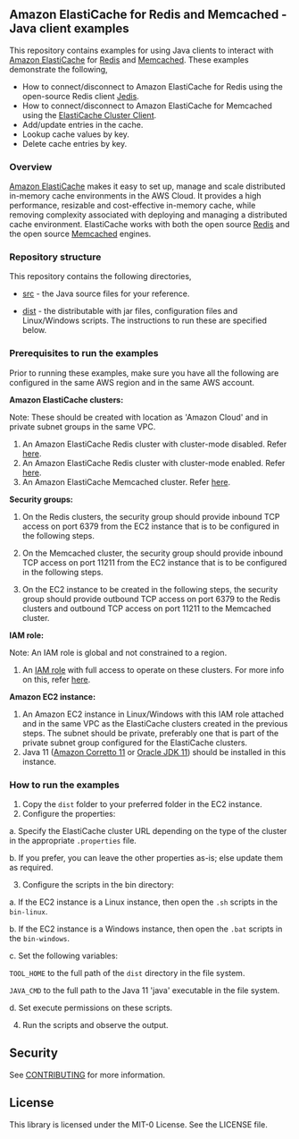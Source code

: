 ## Amazon ElastiCache for Redis and Memcached - Java client examples

This repository contains examples for using Java clients to interact with [Amazon ElastiCache](https://aws.amazon.com/elasticache/) for [Redis](https://docs.aws.amazon.com/AmazonElastiCache/latest/red-ug/WhatIs.html) and [Memcached](https://docs.aws.amazon.com/AmazonElastiCache/latest/mem-ug/WhatIs.html).  These examples demonstrate the following,

* How to connect/disconnect to Amazon ElastiCache for Redis using the open-source Redis client [Jedis](https://github.com/redis/jedis).
* How to connect/disconnect to Amazon ElastiCache for Memcached using the [ElastiCache Cluster Client](https://docs.aws.amazon.com/AmazonElastiCache/latest/mem-ug/AutoDiscovery.Using.ModifyApp.Java.html).
* Add/update entries in the cache.
* Lookup cache values by key.
* Delete cache entries by key.

### Overview

[Amazon ElastiCache](https://aws.amazon.com/elasticache/) makes it easy to set up, manage and scale distributed in-memory cache environments in the AWS Cloud.  It provides a high performance, resizable and cost-effective in-memory cache, while removing complexity associated with deploying and managing a distributed cache environment.  ElastiCache works with both the open source [Redis](https://redis.io/) and the open source [Memcached](https://memcached.org/) engines.

### Repository structure

This repository contains the following directories,

* [src](https://github.com/aws-samples/amazon-elasticache-redis-and-memcached-java-client-examples/tree/main/src/com/amazonaws/elasticachedemo) - the Java source files for your reference.

* [dist](https://github.com/aws-samples/amazon-elasticache-redis-and-memcached-java-client-examples/tree/main/dist) - the distributable with jar files, configuration files and Linux/Windows scripts.  The instructions to run these are specified below.

### Prerequisites to run the examples

Prior to running these examples, make sure you have all the following are configured in the same AWS region and in the same AWS account.

**Amazon ElastiCache clusters:**

Note: These should be created with location as 'Amazon Cloud' and in private subnet groups in the same VPC.
1. An Amazon ElastiCache Redis cluster with cluster-mode disabled.  Refer [here](https://docs.aws.amazon.com/AmazonElastiCache/latest/red-ug/Clusters.html).
2. An Amazon ElastiCache Redis cluster with cluster-mode enabled.  Refer [here](https://docs.aws.amazon.com/AmazonElastiCache/latest/red-ug/Clusters.html).
3. An Amazon ElastiCache Memcached cluster.  Refer [here](https://docs.aws.amazon.com/AmazonElastiCache/latest/mem-ug/Clusters.html).

**Security groups:**

1. On the Redis clusters, the security group should provide inbound TCP access on port 6379 from the EC2 instance that is to be configured in the following steps.

2. On the Memcached cluster, the security group should provide inbound TCP access on port 11211 from the EC2 instance that is to be configured in the following steps.

3. On the EC2 instance to be created in the following steps, the security group should provide outbound TCP access on port 6379 to the Redis clusters and outbound TCP access on port 11211 to the Memcached cluster.

**IAM role:**

Note: An IAM role is global and not constrained to a region.
1. An [IAM role](https://docs.aws.amazon.com/IAM/latest/UserGuide/id_roles.html) with full access to operate on these clusters.  For more info on this, refer [here](https://docs.aws.amazon.com/AmazonElastiCache/latest/red-ug/IAM.html).

**Amazon EC2 instance:**
1. An Amazon EC2 instance in Linux/Windows with this IAM role attached and in the same VPC as the ElastiCache clusters created in the previous steps.  The subnet should be private, preferably one that is part of the private subnet group configured for the ElastiCache clusters.
2. Java 11 ([Amazon Corretto 11](https://docs.aws.amazon.com/corretto/latest/corretto-11-ug/what-is-corretto-11.html) or [Oracle JDK 11](https://www.oracle.com/java/technologies/javase-jdk11-downloads.html)) should be installed in this instance.

### How to run the examples

1. Copy the `dist` folder to your preferred folder in the EC2 instance.
2. Configure the properties:

  a. Specify the ElastiCache cluster URL depending on the type of the cluster in the appropriate `.properties` file.

  b. If you prefer, you can leave the other properties as-is; else update them as required.

3. Configure the scripts in the bin directory:

  a. If the EC2 instance is a Linux instance, then open the `.sh` scripts in the `bin-linux`.

  b. If the EC2 instance is a Windows instance, then open the `.bat` scripts in the `bin-windows`.

  c. Set the following variables:

  `TOOL_HOME` to the full path of the `dist` directory in the file system.

  `JAVA_CMD` to the full path to the Java 11 'java' executable in the file system.

  d. Set execute permissions on these scripts.

4. Run the scripts and observe the output.

## Security

See [CONTRIBUTING](CONTRIBUTING.md#security-issue-notifications) for more information.

## License

This library is licensed under the MIT-0 License. See the LICENSE file.

